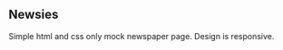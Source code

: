 Newsies
---------------------------------
Simple html and css only mock newspaper page. Design is responsive.